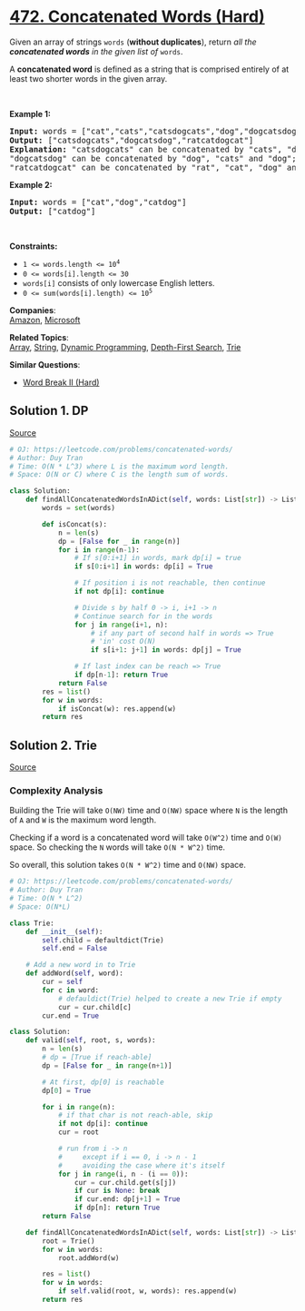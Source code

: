 # [472. Concatenated Words (Hard)](https://leetcode.com/problems/concatenated-words/)

<p>Given an array of strings <code>words</code> (<strong>without duplicates</strong>), return <em>all the <strong>concatenated words</strong> in the given list of</em> <code>words</code>.</p>

<p>A <strong>concatenated word</strong> is defined as a string that is comprised entirely of at least two shorter words in the given array.</p>

<p>&nbsp;</p>
<p><strong>Example 1:</strong></p>

<pre><strong>Input:</strong> words = ["cat","cats","catsdogcats","dog","dogcatsdog","hippopotamuses","rat","ratcatdogcat"]
<strong>Output:</strong> ["catsdogcats","dogcatsdog","ratcatdogcat"]
<strong>Explanation:</strong> "catsdogcats" can be concatenated by "cats", "dog" and "cats"; 
"dogcatsdog" can be concatenated by "dog", "cats" and "dog"; 
"ratcatdogcat" can be concatenated by "rat", "cat", "dog" and "cat".</pre>

<p><strong>Example 2:</strong></p>

<pre><strong>Input:</strong> words = ["cat","dog","catdog"]
<strong>Output:</strong> ["catdog"]
</pre>

<p>&nbsp;</p>
<p><strong>Constraints:</strong></p>

<ul>
	<li><code>1 &lt;= words.length &lt;= 10<sup>4</sup></code></li>
	<li><code>0 &lt;= words[i].length &lt;= 30</code></li>
	<li><code>words[i]</code> consists of only lowercase English letters.</li>
	<li><code>0 &lt;= sum(words[i].length) &lt;= 10<sup>5</sup></code></li>
</ul>

**Companies**:  
[Amazon](https://leetcode.com/company/amazon), [Microsoft](https://leetcode.com/company/microsoft)

**Related Topics**:  
[Array](https://leetcode.com/tag/array/), [String](https://leetcode.com/tag/string/), [Dynamic Programming](https://leetcode.com/tag/dynamic-programming/), [Depth-First Search](https://leetcode.com/tag/depth-first-search/), [Trie](https://leetcode.com/tag/trie/)

**Similar Questions**:

- [Word Break II (Hard)](https://leetcode.com/problems/word-break-ii/)

## Solution 1. DP

[Source](https://github.com/lzl124631x/LeetCode/tree/master/leetcode/472.%20Concatenated%20Words)

```py
# OJ: https://leetcode.com/problems/concatenated-words/
# Author: Duy Tran
# Time: O(N * L^3) where L is the maximum word length.
# Space: O(N or C) where C is the length sum of words.

class Solution:
    def findAllConcatenatedWordsInADict(self, words: List[str]) -> List[str]:
        words = set(words)

        def isConcat(s):
            n = len(s)
            dp = [False for _ in range(n)]
            for i in range(n-1):
                # If s[0:i+1] in words, mark dp[i] = true
                if s[0:i+1] in words: dp[i] = True

                # If position i is not reachable, then continue
                if not dp[i]: continue

                # Divide s by half 0 -> i, i+1 -> n
                # Continue search for in the words
                for j in range(i+1, n):
                    # if any part of second half in words => True
                    # 'in' cost O(N)
                    if s[i+1: j+1] in words: dp[j] = True

                # If last index can be reach => True
                if dp[n-1]: return True
            return False
        res = list()
        for w in words:
            if isConcat(w): res.append(w)
        return res

```

## Solution 2. Trie

[Source](https://github.com/lzl124631x/LeetCode/tree/master/leetcode/472.%20Concatenated%20Words)

### Complexity Analysis

Building the Trie will take `O(NW)` time and `O(NW)` space where `N` is the length of `A` and `W` is the maximum word length.

Checking if a word is a concatenated word will take `O(W^2)` time and `O(W)` space. So checking the `N` words will take `O(N * W^2)` time.

So overall, this solution takes `O(N * W^2)` time and `O(NW)` space.

```py
# OJ: https://leetcode.com/problems/concatenated-words/
# Author: Duy Tran
# Time: O(N * L^2)
# Space: O(N*L)

class Trie:
    def __init__(self):
        self.child = defaultdict(Trie)
        self.end = False

    # Add a new word in to Trie
    def addWord(self, word):
        cur = self
        for c in word:
            # defauldict(Trie) helped to create a new Trie if empty
            cur = cur.child[c]
        cur.end = True

class Solution:
    def valid(self, root, s, words):
        n = len(s)
        # dp = [True if reach-able]
        dp = [False for _ in range(n+1)]

        # At first, dp[0] is reachable
        dp[0] = True

        for i in range(n):
            # if that char is not reach-able, skip
            if not dp[i]: continue
            cur = root

            # run from i -> n
            #     except if i == 0, i -> n - 1
            #     avoiding the case where it's itself
            for j in range(i, n - (i == 0)):
                cur = cur.child.get(s[j])
                if cur is None: break
                if cur.end: dp[j+1] = True
                if dp[n]: return True
        return False

    def findAllConcatenatedWordsInADict(self, words: List[str]) -> List[str]:
        root = Trie()
        for w in words:
            root.addWord(w)

        res = list()
        for w in words:
            if self.valid(root, w, words): res.append(w)
        return res
```

